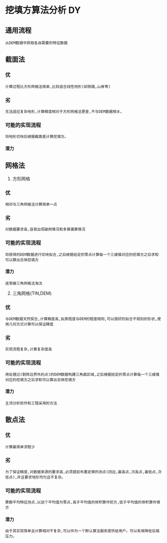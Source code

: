 # 挖填方算法分析 DY

## 通用流程

    从DEM数据中获取各自需要的特征数据

## 截面法

### 优

    计算过程比方形网格法简单,比较适合线性地形(如铁路,山脊等)

### 劣

    无法适应复杂地形,计算精度相对于方形网格法更差,不与DEM数据相关。

### 可能的实现流程

    将地形切块后根据截面差计算挖填方。

#### 潜力

## 网格法

1. 方形网格

### 优

    相对与三角网格法计算简单一点
    
### 劣
 
    对数据要求高,容易出现破网情况和多算漏算情况
    
### 可能的实现流程

    将获得的DEM数据进行切块拟合,之后根据给定的零点计算每一个三棱锥对应的挖填方之后求和可以算出总体挖填方

#### 潜力
    
    逐渐被三角网格法淘汰
    
2. 三角网格(TIN,DEM)

### 优

    与DEM数据天然契合,计算精度高,拟真程度与DEM的程度相同,可以很好的拟合不规则的形状,使用几何方式计算可以保证精度

### 劣

    实现流程复杂,计算复杂度高

### 可能的实现流程

    用处理过(剔除边界外的点)的DEM数据构建三角面区域,之后根据给定的零点计算每一个三棱锥对应的挖填方之后求和可以算出总体挖填方

#### 潜力

    主流分析软件和工程采用的方法
    
## 散点法

### 优
    
    计算最简单流程少
    
### 劣

    为了保证精度,对数据来源的要求高,必须提前布置足够的测点(四边,最高点,次高点,最低点,次低点),并且要求地形均匀且不复杂。

### 可能的实现流程

    算数平均特征测点,以这个平均值为零点,高于平均值的体积算作挖方,低于平均值的体积算作填方

#### 潜力

    由于其实现简单且计算相对不复杂,可以作为一个默认算法服务提供给用户。可以有效降低后端压力。